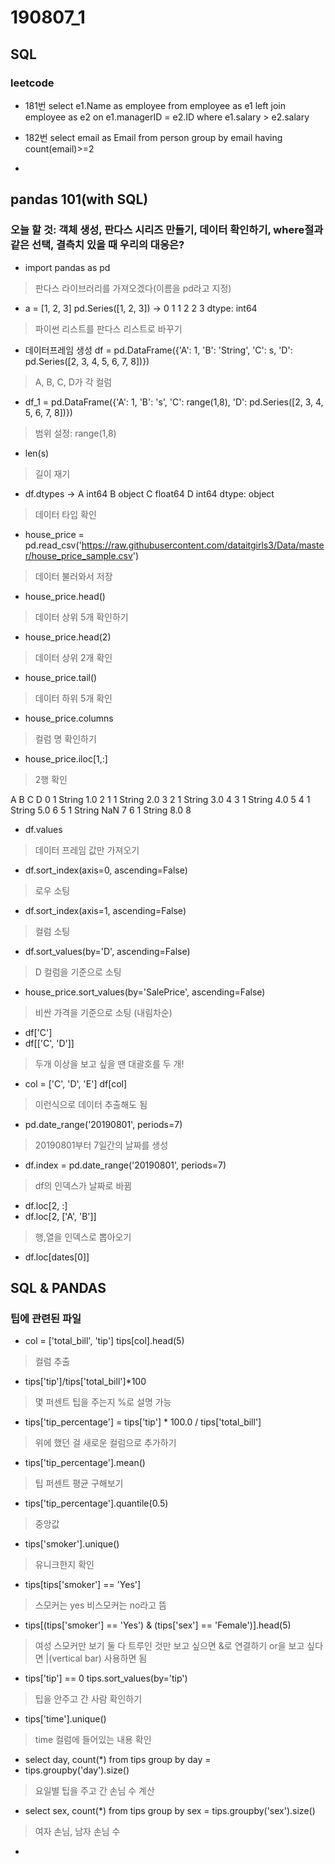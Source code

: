 # 190807_1
## SQL


### leetcode

* 181번
select e1.Name as employee
from employee as e1
    left join employee as e2 on e1.managerID = e2.ID
where e1.salary > e2.salary

* 182번
select email as Email
from person
group by email
having count(email)>=2

* 

## pandas 101(with SQL)

### 오늘 할 것: 객체 생성, 판다스 시리즈 만들기, 데이터 확인하기, where절과 같은 선택, 결측치 있을 때 우리의 대응은?

* import pandas as pd
> 판다스 라이브러리를 가져오겠다(이름을 pd라고 지정)

* a = [1, 2, 3]
pd.Series([1, 2, 3]) 
-> 
0    1
1    2
2    3
dtype: int64
> 파이썬 리스트를 판다스 리스트로 바꾸기

* 데이터프레임 생성
df = pd.DataFrame({'A': 1, 
                   'B': 'String',
                   'C': s,
                   'D': pd.Series([2, 3, 4, 5, 6, 7, 8])})
> A, B, C, D가 각 컬럼

* df_1 = pd.DataFrame({'A': 1, 
                   'B': 's',
                   'C': range(1,8),
                   'D': pd.Series([2, 3, 4, 5, 6, 7, 8])})

> 범위 설정: range(1,8)

* len(s)
> 길이 재기

* df.dtypes
-> 
A      int64
B     object
C    float64
D      int64
dtype: object
> 데이터 타입 확인

* house_price = pd.read_csv('https://raw.githubusercontent.com/dataitgirls3/Data/master/house_price_sample.csv')
> 데이터 불러와서 저장

* house_price.head()
> 데이터 상위 5개 확인하기

* house_price.head(2)
> 데이터 상위 2개 확인

* house_price.tail()
> 데이터 하위 5개 확인

* house_price.columns
> 컬럼 명 확인하기

* house_price.iloc[1,:]
> 2행 확인

<df>
A	B	C	D
0	1	String	1.0	2
1	1	String	2.0	3
2	1	String	3.0	4
3	1	String	4.0	5
4	1	String	5.0	6
5	1	String	NaN	7
6	1	String	8.0	8

* df.values
> 데이터 프레임 값만 가져오기

* df.sort_index(axis=0, ascending=False)
> 로우 소팅

* df.sort_index(axis=1, ascending=False) 
> 컬럼 소팅

* df.sort_values(by='D', ascending=False)
> D 컬럼을 기준으로 소팅

* house_price.sort_values(by='SalePrice', ascending=False)
> 비싼 가격을 기준으로 소팅 (내림차순)

* df['C']
* df[['C', 'D']]
> 두개 이상을 보고 싶을 땐 대괄호를 두 개!

* col = ['C', 'D', 'E']
df[col]
> 이런식으로 데이터 추출해도 됨

* pd.date_range('20190801', periods=7)
> 20190801부터 7일간의 날짜를 생성

* df.index = pd.date_range('20190801', periods=7)
> df의 인덱스가 날짜로 바뀜

* df.loc[2, :]
* df.loc[2, ['A', 'B']]
> 행,열을 인덱스로 뽑아오기

* df.loc[dates[0]]

## SQL & PANDAS

### 팁에 관련된 파일

* col = ['total_bill', 'tip']
tips[col].head(5)
> 컬럼 추출

* tips['tip']/tips['total_bill']*100 
> 몇 퍼센트 팁을 주는지 %로 설명 가능

* tips['tip_percentage'] = tips['tip'] * 100.0 / tips['total_bill']
> 위에 했던 걸 새로운 컬럼으로 추가하기

* tips['tip_percentage'].mean()
> 팁 퍼센트 평균 구해보기

* tips['tip_percentage'].quantile(0.5)
> 중앙값

* tips['smoker'].unique()
> 유니크한지 확인

* tips[tips['smoker'] == 'Yes']
> 스모커는 yes 비스모커는 no라고 뜸

* tips[(tips['smoker'] == 'Yes') & (tips['sex'] == 'Female')].head(5)
> 여성 스모커만 보기
> 둘 다 트루인 것만 보고 싶으면 &로 연결하기
> or을 보고 싶다면 |(vertical bar) 사용하면 됨

* tips['tip'] == 0
tips.sort_values(by='tip')
> 팁을 안주고 간 사람 확인하기

* tips['time'].unique()
> time 컬럼에 들어있는 내용 확인

* select day, count(*)
from tips
group by day
=
* tips.groupby('day').size()
> 요일별 팁을 주고 간 손님 수 계산

* select sex, count(*)
from tips
group by sex
=
tips.groupby('sex').size()
> 여자 손님, 남자 손님 수

* 